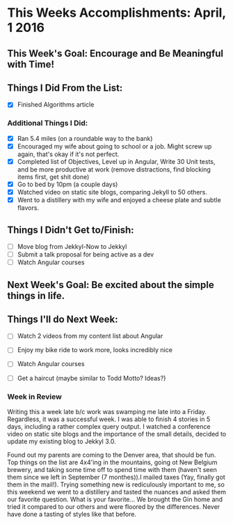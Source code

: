 # This Weeks Accomplishments: April, 1 2016
## This Week's Goal: Encourage and Be Meaningful with Time!

## Things I Did From the List:
- [X] Finished Algorithms article

### Additional Things I Did:
- [X] Ran 5.4 miles (on a roundable way to the bank)
- [X] Encouraged my wife about going to school or a job. Might screw up again, that's okay if it's not perfect.
- [X] Completed list of Objectives, Level up in Angular, Write 30 Unit tests, and be more productive at work (remove distractions, find blocking items first, get shit done)
- [X] Go to bed by 10pm (a couple days)
- [X] Watched video on static site blogs, comparing Jekyll to 50 others.
- [X] Went to a distillery with my wife and enjoyed a cheese plate and subtle flavors.

## Things I Didn't Get to/Finish:
- [ ] Move blog from Jekkyl-Now to Jekkyl
- [ ] Submit a talk proposal for being active as a dev
- [ ] Watch Angular courses

## Next Week's Goal: Be excited about the simple things in life.

## Things I'll do Next Week:
- [ ] Watch 2 videos from my content list about Angular
- [ ] Enjoy my bike ride to work more, looks incredibly nice
- [ ] Watch Angular courses
- [ ] Get a haircut (maybe similar to Todd Motto? Ideas?)


### Week in Review
Writing this a week late b/c work was swamping me late into a Friday. Regardless, it was a successful week. I was able to finish 4 stories in 5 days, including a rather complex query output. I watched a conference video on static site blogs and the importance of the small details, decided to update my existing blog to Jekkyl 3.0.

Found out my parents are coming to the Denver area, that should be fun. Top things on the list are 4x4'ing in the mountains, going ot New Belgium brewery, and taking some time off to spend time with them (haven't seen them since we left in September (7 monthes)).I mailed taxes (Yay, finally got them in the mail!). Trying something new is rediculously important to me, so this weekend we went to a distillery and tasted the nuances and asked them our favorite question. What is your favorite... We brought the Gin home and tried it compared to our others and were floored by the differences. Never have done a tasting of styles like that before.